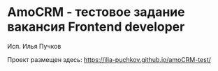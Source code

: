 # AmoCRM - тестовое задание вакансия Frontend developer

Исп. Илья Пучков

Проект размещен здесь: https://ilia-puchkov.github.io/amoCRM-test/
